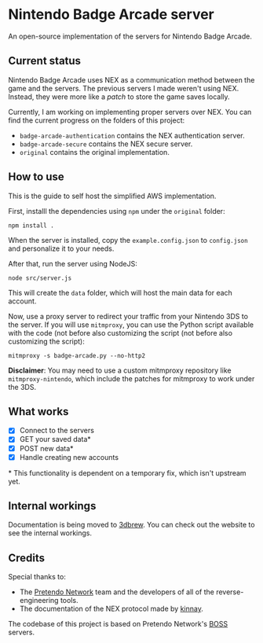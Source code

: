 # Nintendo Badge Arcade server

An open-source implementation of the servers for Nintendo Badge Arcade.  

## Current status  

Nintendo Badge Arcade uses NEX as a communication method between the game and the servers. The previous servers I made weren't using NEX. Instead, they were more like a *patch* to store the game saves locally.  

Currently, I am working on implementing proper servers over NEX. You can find the current progress on the folders of this project:  

- `badge-arcade-authentication` contains the NEX authentication server.  
- `badge-arcade-secure` contains the NEX secure server.  
- `original` contains the original implementation.  

## How to use

This is the guide to self host the simplified AWS implementation.

First, installl the dependencies using `npm` under the `original` folder:

```shell
npm install .
```

When the server is installed, copy the `example.config.json` to `config.json` and personalize it to your needs.

After that, run the server using NodeJS:  

```shell
node src/server.js
```

This will create the `data` folder, which will host the main data for each account.

Now, use a proxy server to redirect your traffic from your Nintendo 3DS to the server. If you will use `mitmproxy`, you can use the Python script available with the code (not before also customizing the script (not before also customizing the script):  

```shell
mitmproxy -s badge-arcade.py --no-http2
```

**Disclaimer**: You may need to use a custom mitmproxy repository like `mitmproxy-nintendo`, which include the patches for mitmproxy to work under the 3DS.  

## What works  

- [x] Connect to the servers
- [x] GET your saved data*  
- [x] POST new data*  
- [x] Handle creating new accounts

\* This functionality is dependent on a temporary fix, which isn't upstream yet.  

## Internal workings  

Documentation is being moved to [3dbrew](https://www.3dbrew.org/wiki/Nintendo_Badge_Arcade). You can check out the website to see the internal workings.

## Credits  

Special thanks to:
- The [Pretendo Network](https://github.com/PretendoNetwork) team and the developers of all of the reverse-engineering tools.  
- The documentation of the NEX protocol made by [kinnay](https://github.com/kinnay/NintendoClients/wiki).  

The codebase of this project is based on Pretendo Network's [BOSS](https://github.com/PretendoNetwork/BOSS) servers.  

